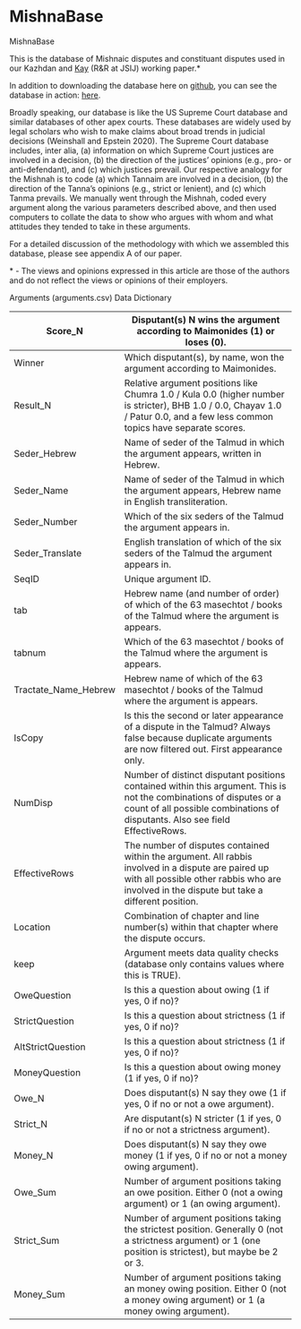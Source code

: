 # MishnaBase
MishnaBase

This is the database of Mishnaic disputes and constituant disputes used in our Kazhdan and <a href="https://sites.google.com/site/benjaminkay/home">Kay</a>  (R&R at JSIJ) working paper.\* 

In addition to downloading the database here on <a href="https://github.com/BenjaminKay/MishnaBase/">github</a>, you can see the database in action: <a href="https://mishnabase.glitch.me/">here</a>. 


Broadly speaking, our database is like the US Supreme Court database  and similar databases of other apex courts. These databases are widely used by legal scholars who wish to make claims about broad trends in judicial decisions (Weinshall and Epstein 2020). The Supreme Court database includes, inter alia, (a) information on which Supreme Court justices are involved in a decision, (b) the direction of the justices’ opinions (e.g., pro- or anti-defendant), and (c) which justices prevail. Our respective analogy for the Mishnah is to code (a) which Tannaim are involved in a decision, (b) the direction of the Tanna’s opinions (e.g., strict or lenient), and (c) which Tanma prevails.  We manually went through the Mishnah, coded every argument along the various parameters described above, and then used computers to collate the data to show who argues with whom and what attitudes they tended to take in these arguments. 

For a detailed discussion of the methodology with which we assembled this database, please see appendix A of our paper. 

\* - The views and opinions expressed in this article are those of the authors and do not reflect the views or opinions of their employers. 


Arguments (arguments.csv) Data Dictionary

| Score_N              | Disputant(s) N wins the   argument according to Maimonides (1) or loses (0).                                                                                                                             |
|----------------------|----------------------------------------------------------------------------------------------------------------------------------------------------------------------------------------------------------|
| Winner               | Which disputant(s), by name, won the argument according to   Maimonides.                                                                                                                                 |
| Result_N             | Relative argument positions like Chumra 1.0 / Kula 0.0 (higher   number is stricter), BHB 1.0 / 0.0, Chayav 1.0 / Patur 0.0, and a few less   common topics have separate scores.                        |
| Seder_Hebrew         | Name of seder of the Talmud in which the argument appears,   written in Hebrew.                                                                                                                          |
| Seder_Name           | Name of seder of the Talmud in which the argument appears,   Hebrew name in English transliteration.                                                                                                     |
| Seder_Number         | Which of the six seders of the Talmud the argument appears in.                                                                                                                                           |
| Seder_Translate      | English translation of which of the six seders of the Talmud   the argument appears in.                                                                                                                  |
| SeqID                | Unique argument ID.                                                                                                                                                                                      |
| tab                  | Hebrew name (and number of order) of which of the 63 masechtot   / books of the Talmud where the argument is appears.                                                                                    |
| tabnum               | Which of the 63 masechtot / books of the Talmud where the   argument is appears.                                                                                                                         |
| Tractate_Name_Hebrew | Hebrew name of which of the 63 masechtot / books of the Talmud   where the argument is appears.                                                                                                          |
| IsCopy               | Is this the second or later appearance of a dispute in the   Talmud? Always false because duplicate arguments are now filtered out. First   appearance only.                                             |
| NumDisp              | Number of distinct disputant positions contained within this   argument. This is not the combinations of disputes or a count of all possible   combinations of disputants. Also see field EffectiveRows. |
| EffectiveRows        | The number of disputes contained within the argument. All   rabbis involved in a dispute are paired up with all possible other rabbis who   are involved in the dispute but take a different position.   |
| Location             | Combination of chapter and line number(s) within that chapter   where the dispute occurs.                                                                                                                |
| keep                 | Argument meets data quality checks (database only contains   values where this is TRUE).                                                                                                                 |
| OweQuestion          | Is this a question about owing (1 if yes, 0 if no)?                                                                                                                                                      |
| StrictQuestion       | Is this a question about strictness (1 if yes, 0 if no)?                                                                                                                                                 |
| AltStrictQuestion    | Is this a question about strictness (1 if yes, 0 if no)?                                                                                                                                                 |
| MoneyQuestion        | Is this a question about owing money (1 if yes, 0 if no)?                                                                                                                                                |
| Owe_N                | Does disputant(s) N say they owe (1 if yes, 0 if no or not a   owe argument).                                                                                                                            |
| Strict_N             | Are disputant(s) N stricter (1 if yes, 0 if no or not a   strictness argument).                                                                                                                          |
| Money_N              | Does disputant(s) N say they owe money (1 if yes, 0 if no or   not a money owing argument).                                                                                                              |
| Owe_Sum              | Number of argument positions taking an owe position. Either 0   (not a owing argument) or 1 (an owing argument).                                                                                         |
| Strict_Sum           | Number of argument positions taking the strictest position.   Generally 0 (not a strictness argument) or 1 (one position is strictest), but   maybe be 2 or 3.                                           |
| Money_Sum            | Number of argument positions taking an money owing position.   Either 0 (not a money owing argument) or 1 (a money owing argument).                                                                      |
